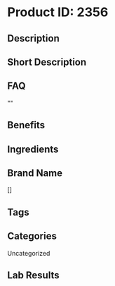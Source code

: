 # Product ID: 2356
## Description

## Short Description

## FAQ
""
## Benefits

## Ingredients

## Brand Name
[]
## Tags

## Categories
Uncategorized
## Lab Results

